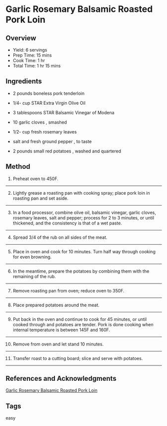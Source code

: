 # Garlic Rosemary Balsamic Roasted Pork Loin

## Overview

- Yield: 6 servings
- Prep Time: 15 mins
- Cook Time: 1 hr
- Total Time: 1 hr 15 mins

## Ingredients

- 2 pounds boneless pork tenderloin

- 1/4- cup STAR Extra Virgin Olive Oil

- 3 tablespoons STAR Balsamic Vinegar of Modena

- 10 garlic cloves , smashed

- 1/2- cup fresh rosemary leaves

- salt and fresh ground pepper , to taste

- 2 pounds small red potatoes , washed and quartered

## Method

1. Preheat oven to 450F.
---
2. Lightly grease a roasting pan with cooking spray; place pork loin in roasting pan and set aside.
---
3. In a food processor, combine olive oil, balsamic vinegar, garlic cloves, rosemary leaves, salt and pepper; process for 2 to 3 minutes, or until thickened, and the consistency is that of a wet paste.
---
4. Spread 3/4 of the rub on all sides of the meat.
---
5. Place in oven and cook for 10 minutes. Turn half way through cooking for even browning.
---
6. In the meantime, prepare the potatoes by combining them with the remaining of the rub.
---
7. Remove roasting pan from oven; reduce oven to 350F.
---
8. Place prepared potatoes around the meat.
---
9. Put back in the oven and continue to cook for 45 minutes, or until cooked through and potatoes are tender. Pork is done cooking when internal temperature is between 145F and 160F.
---
10. Remove from oven and let stand 10 minutes.
---
11. Transfer roast to a cutting board; slice and serve with potatoes.
---

## References and Acknowledgments

[Garlic Rosemary Balsamic Roasted Pork Loin](http://diethood.com/garlic-rosemary-balsamic-roasted-pork-loin/)

## Tags
easy
